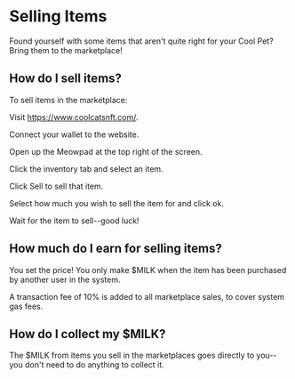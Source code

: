 # Selling Items


Found yourself with some items that aren't quite right for your Cool Pet? Bring them to the marketplace!

## How do I sell items?


To sell items in the marketplace:

Visit https://www.coolcatsnft.com/.

Connect your wallet to the website.

Open up the Meowpad at the top right of the screen.

Click the inventory tab and select an item.

Click Sell to sell that item.

Select how much you wish to sell the item for and click ok.

Wait for the item to sell--good luck!

## How much do I earn for selling items?


You set the price! You only make $MILK when the item has been purchased by another user in the system.

A transaction fee of 10% is added to all marketplace sales, to cover system gas fees.

## How do I collect my $MILK?


The $MILK from items you sell in the marketplaces goes directly to you--you don't need to do anything to collect it.
